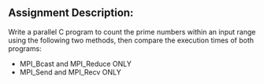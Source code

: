 ## Assignment Description:
Write a parallel C program to count the prime numbers within an input range using the 
following two methods, then compare the execution times of both programs:
- MPI_Bcast and MPI_Reduce ONLY
- MPI_Send and MPI_Recv ONLY
